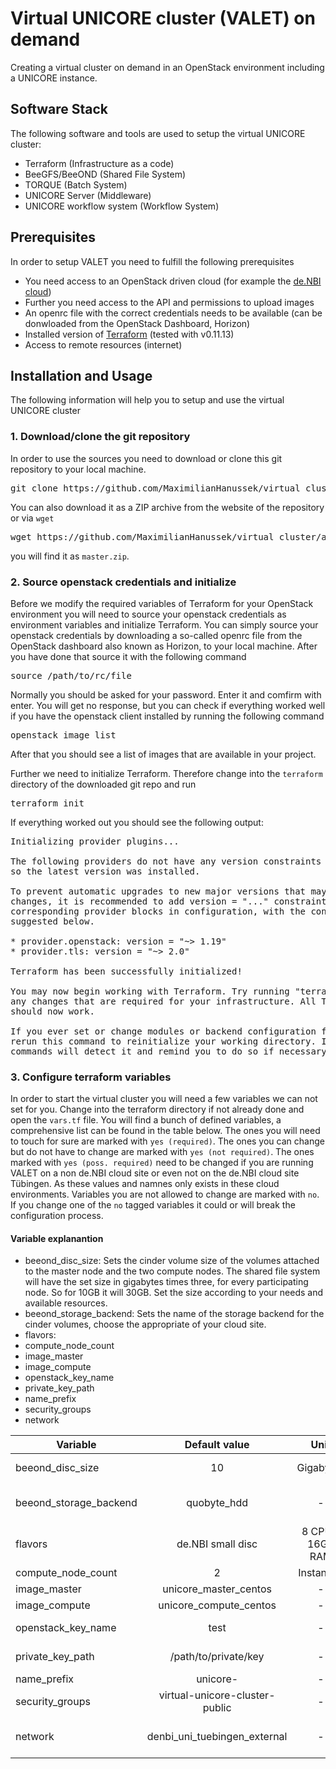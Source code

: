 # Virtual UNICORE cluster (VALET) on demand
Creating a virtual cluster on demand in an OpenStack environment including a UNICORE instance.

## Software Stack
The following software and tools are used to setup the virtual UNICORE cluster:

- Terraform (Infrastructure as a code)
- BeeGFS/BeeOND (Shared File System)
- TORQUE (Batch System)
- UNICORE Server (Middleware)
- UNICORE workflow system (Workflow System)

## Prerequisites
In order to setup VALET you need to fulfill the following prerequisites

- You need access to an OpenStack driven cloud (for example the [de.NBI cloud](https://cloud.denbi.de))
- Further you need access to the API and permissions to upload images
- An openrc file with the correct credentials needs to be available (can be donwloaded from the OpenStack Dashboard, Horizon)
- Installed version of [Terraform](https://www.terraform.io/) (tested with v0.11.13)
- Access to remote resources (internet)

## Installation and Usage
The following information will help you to setup and use the virtual UNICORE cluster

### 1. Download/clone the git repository
In order to use the sources you need to download or clone this git repository to your local machine.
<pre>git clone https://github.com/MaximilianHanussek/virtual_cluster.git</pre>

You can also download it as a ZIP archive from the website of the repository or via `wget`
<pre>wget https://github.com/MaximilianHanussek/virtual_cluster/archive/master.zip</pre>
you will find it as `master.zip`.

### 2. Source openstack credentials and initialize
Before we modify the required variables of Terraform for your OpenStack environment you will need 
to source your openstack credentials as environment variables and initialize Terraform.
You can simply source your openstack credentials by downloading a so-called openrc file from the OpenStack dashboard also known as Horizon, to your local machine. After you have done that source it with the following command
<pre>source /path/to/rc/file</pre>

Normally you should be asked for your password. Enter it and comfirm with enter. You will get no response, but you can check if everything worked well if you have the openstack client installed by running the following command
<pre>openstack image list</pre>
After that you should see a list of images that are available in your project.

Further we need to initialize Terraform. Therefore change into the `terraform` directory of the downloaded git repo and run
<pre>terraform init</pre>

If everything worked out you should see the following output:
<pre>Initializing provider plugins...

The following providers do not have any version constraints in configuration,
so the latest version was installed.

To prevent automatic upgrades to new major versions that may contain breaking
changes, it is recommended to add version = "..." constraints to the
corresponding provider blocks in configuration, with the constraint strings
suggested below.

* provider.openstack: version = "~> 1.19"
* provider.tls: version = "~> 2.0"

Terraform has been successfully initialized!

You may now begin working with Terraform. Try running "terraform plan" to see
any changes that are required for your infrastructure. All Terraform commands
should now work.

If you ever set or change modules or backend configuration for Terraform,
rerun this command to reinitialize your working directory. If you forget, other
commands will detect it and remind you to do so if necessary.
</pre>

### 3. Configure terraform variables
In order to start the virtual cluster you will need a few variables we can not set for you.
Change into the terraform directory if not already done and open the `vars.tf` file. You will find a bunch of defined variables, a comprehensive list can be found in the table below. The ones you will need to touch for sure are marked with `yes (required)`. The ones you can change but do not have to change are marked with `yes (not required)`. The ones marked with `yes (poss. required)` need to be changed if you are running VALET on a non de.NBI cloud site or even not on the de.NBI cloud site Tübingen. As these values and namnes only exists in these cloud environments. Variables you are not allowed to change are marked with `no`. If you change one of the `no` tagged variables it could or will break the configuration process.

#### Variable explanantion
* beeond_disc_size: Sets the cinder volume size of the volumes attached to the master node and the two compute nodes. The shared file system will have the set size in gigabytes times three, for every participating node. So for 10GB it will 30GB. Set the size according to your needs and available resources.
* beeond_storage_backend: Sets the name of the storage backend for the cinder volumes, choose the appropriate of your cloud site.
* flavors:
* compute_node_count
* image_master
* image_compute
* openstack_key_name
* private_key_path
* name_prefix
* security_groups
* network


| Variable               | Default value                 | Unit             | Change               |
| ---------------------- |:-----------------------------:|:----------------:| -------------------- |
| beeond_disc_size       | 10                            | Gigabytes        | yes (not required)   |
| beeond_storage_backend | quobyte_hdd                   |     -            | yes (poss. required) |
| flavors                | de.NBI small disc             | 8 CPUs, 16GB RAM | yes (poss. required) |
| compute_node_count     | 2                             | Instances        | no                   |
| image_master           | unicore_master_centos         |     -            | no                   |
| image_compute          | unicore_compute_centos        |     -            | no                   |
| openstack_key_name     | test                          |     -            | yes (required)       |
| private_key_path       | /path/to/private/key          |     -            | yes (required)       |
| name_prefix            | unicore-                      |     -            | no                   |
| security_groups        | virtual-unicore-cluster-public|     -            | no                   |
| network                | denbi_uni_tuebingen_external  |     -            | yes (poss. required) |










